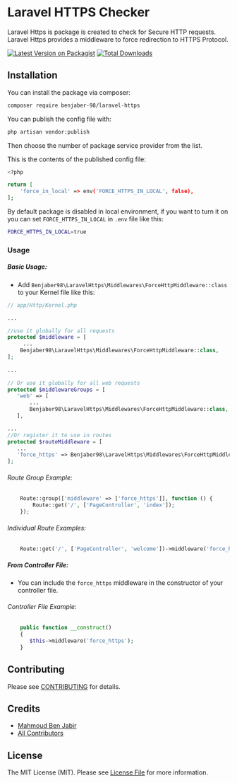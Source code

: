 # Laravel HTTPS Checker


Laravel Https is package is created to check for Secure HTTP requests. Laravel Https provides a middleware to force redirection to HTTPS Protocol.


[![Latest Version on Packagist](https://img.shields.io/packagist/v/benjaber-98/laravel-https.svg?style=flat-square)](https://packagist.org/packages/benjaber-98/laravel-https)
[![Total Downloads](https://img.shields.io/packagist/dt/benjaber-98/laravel-https.svg?style=flat-square)](https://packagist.org/packages/benjaber-98/laravel-https)


## Installation

You can install the package via composer:

```bash
composer require benjaber-98/laravel-https
```

You can publish the config file with:
```bash
php artisan vendor:publish
```
Then choose the number of package service provider from the list.

This is the contents of the published config file:
```bash
<?php

return [
    'force_in_local' => env('FORCE_HTTPS_IN_LOCAL', false),
];
```
By default package is disabled in local environment, if you want to turn it on you can set `FORCE_HTTPS_IN_LOCAL` in `.env` file like this:
```bash
FORCE_HTTPS_IN_LOCAL=true
```

### Usage

##### Basic Usage:
* Add `Benjaber98\LaravelHttps\Middlewares\ForceHttpMiddleware::class` to your Kernel file like this:

```php
// app/Http/Kernel.php

...

//use it globally for all requests
protected $middleware = [
     ...
    Benjaber98\LaravelHttps\Middlewares\ForceHttpMiddleware::class,
];
    
...

// Or use it globally for all web requests
protected $middlewareGroups = [
   'web' => [
       ...
       Benjaber98\LaravelHttps\Middlewares\ForceHttpMiddleware::class,
   ],

...
//Or register it to use in routes
protected $routeMiddleware = [
   ...
   'force_https' => Benjaber98\LaravelHttps\Middlewares\ForceHttpMiddleware::class,
];

```

###### Route Group Example:

```php
    Route::group(['middleware' => ['force_https']], function () {
        Route::get('/', ['PageController', 'index']);
    });
```

###### Individual Route Examples:

```php
    Route::get('/', ['PageController', 'welcome'])->middleware('force_https');
```

##### From Controller File:
* You can include the `force_https` middleware in the constructor of your controller file.

###### Controller File Example:

```php
    public function __construct()
    {
       $this->middleware('force_https');
    }
```

## Contributing

Please see [CONTRIBUTING](.github/CONTRIBUTING.md) for details.

## Credits

- [Mahmoud Ben Jabir](https://github.com/Benjaber-98)
- [All Contributors](../../contributors)

## License

The MIT License (MIT). Please see [License File](LICENSE.md) for more information.
